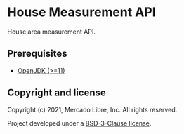 # House Measurement API

House area measurement API.

## Prerequisites

* [OpenJDK (>=11)](https://openjdk.java.net)

## Copyright and license

Copyright (c) 2021, Mercado Libre, Inc. All rights reserved.

Project developed under a [BSD-3-Clause license](LICENSE.md).

